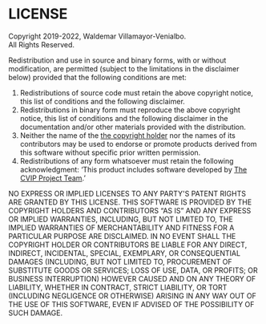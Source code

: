 # LICENSE #

Copyright 2019-2022, Waldemar Villamayor-Venialbo.  
All Rights Reserved.

Redistribution and use in source and binary forms, with or without
modification, are permitted (subject to the limitations in the disclaimer
below) provided that the following conditions are met:

1. Redistributions of source code must retain the above copyright notice,
   this list of conditions and the following disclaimer.
2. Redistributions in binary form must reproduce the above copyright notice,
   this list of conditions and the following disclaimer in the documentation
   and/or other materials provided with the distribution.
3. Neither the name of the [the copyright holder](https://github.com/wvenialbo)
   nor the names of its contributors may be used to endorse or promote products
   derived from this software without specific prior written permission.
4. Redistributions of any form whatsoever must retain the following
   acknowledgment: ‘This product includes software developed by
   [The CVIP Project Team](https://github.com/wvenialbo/CVIP).’

NO EXPRESS OR IMPLIED LICENSES TO ANY PARTY'S PATENT RIGHTS ARE GRANTED BY
THIS LICENSE. THIS SOFTWARE IS PROVIDED BY THE COPYRIGHT HOLDERS AND
CONTRIBUTORS “AS IS” AND ANY EXPRESS OR IMPLIED WARRANTIES, INCLUDING, BUT
NOT LIMITED TO, THE IMPLIED WARRANTIES OF MERCHANTABILITY AND FITNESS FOR A
PARTICULAR PURPOSE ARE DISCLAIMED. IN NO EVENT SHALL THE COPYRIGHT HOLDER
OR CONTRIBUTORS BE LIABLE FOR ANY DIRECT, INDIRECT, INCIDENTAL, SPECIAL,
EXEMPLARY, OR CONSEQUENTIAL DAMAGES (INCLUDING, BUT NOT LIMITED TO,
PROCUREMENT OF SUBSTITUTE GOODS OR SERVICES; LOSS OF USE, DATA, OR PROFITS;
OR BUSINESS INTERRUPTION) HOWEVER CAUSED AND ON ANY THEORY OF LIABILITY,
WHETHER IN CONTRACT, STRICT LIABILITY, OR TORT (INCLUDING NEGLIGENCE OR
OTHERWISE) ARISING IN ANY WAY OUT OF THE USE OF THIS SOFTWARE, EVEN IF
ADVISED OF THE POSSIBILITY OF SUCH DAMAGE.

